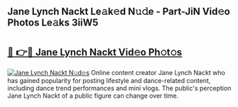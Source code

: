 ## Jane Lynch Nackt Le𝚊k𝚎d N𝚞𝚍e - Part-JiN Vid𝚎o Photos Le𝚊ks 3iiW5

# <h2><a href="http://fb46wl.evod.top/?m=Jane+Lynch+Nackt">🔗 👉🔴 Jane Lynch Nackt Vid𝚎o Ph𝚘t𝚘s</a></h2>

[![Jane Lynch Nackt N𝚞d𝚎s](https://i.imgur.com/8V9OHl7.gif)](http://fb46wl.evod.top/?m=Jane+Lynch+Nackt)
Online content creator Jane Lynch Nackt who has gained popularity for posting lifestyle and dance-related content, including dance trend performances and mini vlogs. The public's perception Jane Lynch Nackt of a public figure can change over time. 
